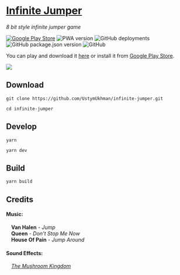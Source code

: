 # [Infinite Jumper](https://ustymukhman.github.io/infinite-jumper/public) #

*8 bit style infinite jumper game*

[![Google Play Store](https://img.shields.io/badge/Google-Play%20Store-brightgreen)](https://play.google.com/store/apps/details?id=xyz.appmaker.ymcrxm)
![PWA version](https://img.shields.io/github/package-json/v/UstymUkhman/infinite-jumper?color=brightgreen&label=PWA)
![GitHub deployments](https://img.shields.io/github/deployments/UstymUkhman/infinite-jumper/github-pages)
![GitHub package.json version](https://img.shields.io/github/package-json/v/UstymUkhman/infinite-jumper?color=brightgreen)
![GitHub](https://img.shields.io/github/license/UstymUkhman/infinite-jumper)

You can play and download it [here](https://ustymukhman.github.io/infinite-jumper/public) or install it from [Google Play Store](https://play.google.com/store/apps/details?id=xyz.appmaker.ymcrxm).

![](./public/assets/preview.gif)

## Download ##

`git clone https://github.com/UstymUkhman/infinite-jumper.git`

`cd infinite-jumper`

## Develop ##

`yarn`

`yarn dev`

## Build ##

`yarn build`

## Credits ##

#### Music: ####

&emsp;**Van Halen** - *Jump*<br />
&emsp;**Queen** - *Don't Stop Me Now*<br />
&emsp;**House Of Pain** - *Jump Around*<br />

#### Sound Effects: ####

&emsp;*[The Mushroom Kingdom](https://themushroomkingdom.net/media/smb/wav)*

